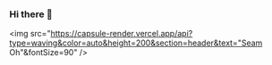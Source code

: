 ### Hi there 👋

<img src="https://capsule-render.vercel.app/api?type=waving&color=auto&height=200&section=header&text="Seam Oh"&fontSize=90" />

<!--
**Seam5/Seam5** is a ✨ _special_ ✨ repository because its `README.md` (this file) appears on your GitHub profile.

Here are some ideas to get you started:

- 🔭 I’m currently working on ...
- 🌱 I’m currently learning ...
- 👯 I’m looking to collaborate on ...
- 🤔 I’m looking for help with ...
- 💬 Ask me about ...
- 📫 How to reach me: ...
- 😄 Pronouns: ...
- ⚡ Fun fact: ...
-->
